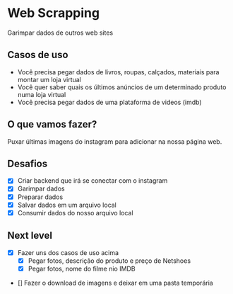 # Web Scrapping

Garimpar dados de outros web sites

## Casos de uso
 
- Você precisa pegar dados de livros, roupas, calçados, materiais para montar um loja virtual
- Você quer saber quais os últimos anúncios de um determinado produto numa loja virtual
- Você precisa pegar dados de uma plataforma de videos (imdb)  

## O que vamos fazer?

Puxar últimas imagens do instagram para adicionar na nossa página web.

## Desafios

- [x] Criar backend que irá se conectar com o instagram
- [x] Garimpar dados
- [x] Preparar dados
- [x] Salvar dados em um arquivo local
- [x] Consumir dados do nosso arquivo local

## Next level

- [x] Fazer uns dos casos de uso acima
  - [x] Pegar fotos, descrição do produto e preço de Netshoes
  - [x] Pegar fotos, nome do filme nio IMDB
- [] Fazer o download de imagens e deixar em uma pasta temporária